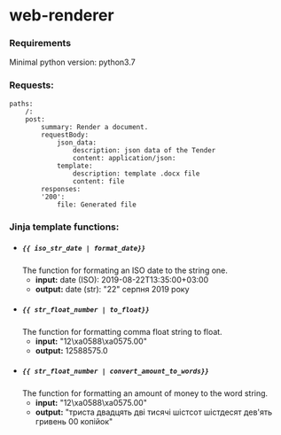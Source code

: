 # web-renderer
### Requirements

Minimal python version: python3.7

### Requests:

```
paths:
    /:
    post:
        summary: Render a document.
        requestBody:
            json_data:
                description: json data of the Tender
                content: application/json:
            template:
                description: template .docx file
                content: file
        responses:
        '200':
            file: Generated file
```

### Jinja template functions:

- ##### `{{ iso_str_date | format_date}}`  
   The function for formating an ISO date to the string one. 
    - **input:** date (ISO): 2019-08-22T13:35:00+03:00 
    - **output:** date (str): "22" серпня 2019 року 
- ##### `{{ str_float_number | to_float}}`
    The function for formatting comma float string to float. 
    - **input:** "12\xa0588\xa0575.00" 
    - **output:** 12588575.0 
- ##### `{{ str_float_number | convert_amount_to_words}}`
    The function for formatting an amount of money to the word string.
    - **input:** "12\xa0588\xa0575.00" 
    - **output:** "триста двадцять двi тисячi шiстсот шiстдесят дев'ять гривень 00 копійок"
